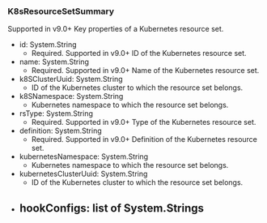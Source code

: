 ### K8sResourceSetSummary
Supported in v9.0+
  Key properties of a Kubernetes resource set.

- id: System.String
  - Required. Supported in v9.0+
  ID of the Kubernetes resource set.
- name: System.String
  - Required. Supported in v9.0+
  Name of the Kubernetes resource set.
- k8SClusterUuid: System.String
  - ID of the Kubernetes cluster to which the resource set belongs.
- k8SNamespace: System.String
  - Kubernetes namespace to which the resource set belongs.
- rsType: System.String
  - Required. Supported in v9.0+
  Type of the Kubernetes resource set.
- definition: System.String
  - Required. Supported in v9.0+
  Definition of the Kubernetes resource set.
- kubernetesNamespace: System.String
  - Kubernetes namespace to which the resource set belongs.
- kubernetesClusterUuid: System.String
  - ID of the Kubernetes cluster to which the resource set belongs.
- hookConfigs: list of System.Strings
  - 

